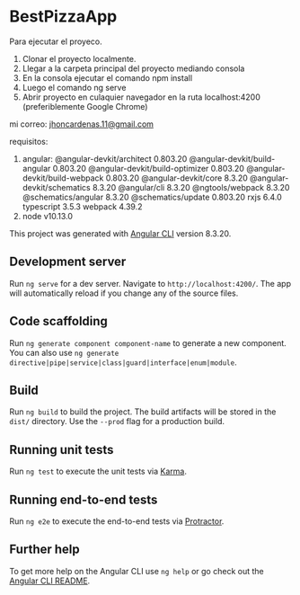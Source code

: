 # BestPizzaApp

Para ejecutar el proyeco.

1. Clonar el proyecto localmente.
2. Llegar a la carpeta principal del proyecto mediando consola
3. En la consola ejecutar el comando npm install
5. Luego el comando ng serve
6. Abrir proyecto en culaquier navegador en la ruta localhost:4200 (preferiblemente Google Chrome)

mi correo: jhoncardenas.11@gmail.com

requisitos:
1. angular:
@angular-devkit/architect         0.803.20
@angular-devkit/build-angular     0.803.20
@angular-devkit/build-optimizer   0.803.20
@angular-devkit/build-webpack     0.803.20
@angular-devkit/core              8.3.20
@angular-devkit/schematics        8.3.20
@angular/cli                      8.3.20
@ngtools/webpack                  8.3.20
@schematics/angular               8.3.20
@schematics/update                0.803.20
rxjs                              6.4.0
typescript                        3.5.3
webpack                           4.39.2
2. node v10.13.0

This project was generated with [Angular CLI](https://github.com/angular/angular-cli) version 8.3.20.

## Development server

Run `ng serve` for a dev server. Navigate to `http://localhost:4200/`. The app will automatically reload if you change any of the source files.

## Code scaffolding

Run `ng generate component component-name` to generate a new component. You can also use `ng generate directive|pipe|service|class|guard|interface|enum|module`.

## Build

Run `ng build` to build the project. The build artifacts will be stored in the `dist/` directory. Use the `--prod` flag for a production build.

## Running unit tests

Run `ng test` to execute the unit tests via [Karma](https://karma-runner.github.io).

## Running end-to-end tests

Run `ng e2e` to execute the end-to-end tests via [Protractor](http://www.protractortest.org/).

## Further help

To get more help on the Angular CLI use `ng help` or go check out the [Angular CLI README](https://github.com/angular/angular-cli/blob/master/README.md).
